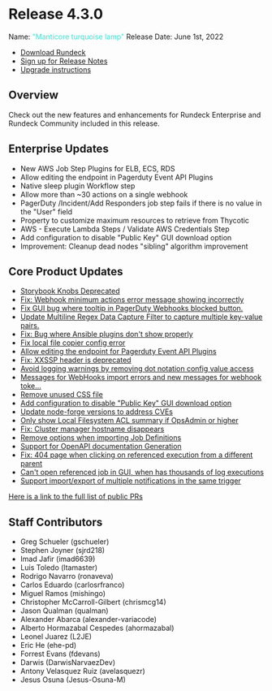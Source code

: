 # Release 4.3.0

Name: <span style="color: turquoise"><span class="glyphicon glyphicon-lamp"></span> "Manticore turquoise lamp"</span>
Release Date: June 1st, 2022

- [Download Rundeck](https://download.rundeck.com/)
- [Sign up for Release Notes](https://www.rundeck.com/release-notes-signup)
- [Upgrade instructions](/upgrading/)

## Overview

Check out the new features and enhancements for Rundeck Enterprise and Rundeck Community included in this release.

## Enterprise Updates

* New AWS Job Step Plugins for ELB, ECS, RDS
* Allow editing the endpoint in Pagerduty Event API Plugins
* Native sleep plugin Workflow step
* Allow more than ~30 actions on a single webhook
* PagerDuty /Incident/Add Responders job step fails if there is no value in the &quot;User&quot; field
* Property to customize maximum resources to retrieve from Thycotic
* AWS - Execute Lambda Steps / Validate AWS Credentials Step
* Add configuration to disable &quot;Public Key&quot; GUI download option
* Improvement: Cleanup dead nodes &quot;sibling&quot; algorithm improvement

## Core Product Updates

* [Storybook Knobs Deprecated](https://github.com/rundeck/rundeck/pull/7721)
* [Fix: Webhook minimum actions error message showing incorrectly](https://github.com/rundeck/rundeck/pull/7718)
* [Fix GUI bug where tooltip in PagerDuty Webhooks blocked button.](https://github.com/rundeck/rundeck/pull/7716)
* [Update Multiline Regex Data Capture Filter to capture multiple key-value pairs.](https://github.com/rundeck/rundeck/pull/7711)
* [Fix: Bug where Ansible plugins don&#39;t show properly](https://github.com/rundeck/rundeck/pull/7704)
* [Fix local file copier config error](https://github.com/rundeck/rundeck/pull/7703)
* [Allow editing the endpoint for Pagerduty Event API Plugins](https://github.com/rundeck/rundeck/pull/7699)
* [Fix: XXSSP header is deprecated](https://github.com/rundeck/rundeck/pull/7696)
* [Avoid logging warnings by removing dot notation config value access](https://github.com/rundeck/rundeck/pull/7695)
* [Messages for WebHooks import errors and new messages for webhook toke…](https://github.com/rundeck/rundeck/pull/7694)
* [Remove unused CSS file](https://github.com/rundeck/rundeck/pull/7692)
* [Add configuration to disable &quot;Public Key&quot; GUI download option](https://github.com/rundeck/rundeck/pull/7691)
* [Update node-forge versions to address CVEs](https://github.com/rundeck/rundeck/pull/7690)
* [Only show Local Filesystem ACL summary if OpsAdmin or higher](https://github.com/rundeck/rundeck/pull/7687)
* [Fix: Cluster manager hostname disappears](https://github.com/rundeck/rundeck/pull/7685)
* [Remove options when importing Job Definitions](https://github.com/rundeck/rundeck/pull/7674)
* [Support for OpenAPI documentation Generation](https://github.com/rundeck/rundeck/pull/7672)
* [Fix: 404 page when clicking on referenced execution from a different parent](https://github.com/rundeck/rundeck/pull/7649)
* [Can&#39;t open referenced job in GUI, when has thousands of log executions](https://github.com/rundeck/rundeck/pull/7648)
* [Support import/export of multiple notifications in the same trigger](https://github.com/rundeck/rundeck/pull/7511)

[Here is a link to the full list of public PRs](https://github.com/rundeck/rundeck/pulls?q=is%3Apr+milestone%3A4.3.0+is%3Aclosed)

## Staff Contributors

* Greg Schueler (gschueler)
* Stephen Joyner (sjrd218)
* Imad Jafir (imad6639)
* Luis Toledo (ltamaster)
* Rodrigo Navarro (ronaveva)
* Carlos Eduardo (carlosrfranco)
* Miguel Ramos (mishingo)
* Christopher McCarroll-Gilbert (chrismcg14)
* Jason Qualman (qualman)
* Alexander Abarca (alexander-variacode)
* Alberto Hormazabal Cespedes (ahormazabal)
* Leonel Juarez (L2JE)
* Eric He (ehe-pd)
* Forrest Evans (fdevans)
* Darwis (DarwisNarvaezDev)
* Antony Velasquez Ruiz (avelasquezr)
* Jesus Osuna (Jesus-Osuna-M)
